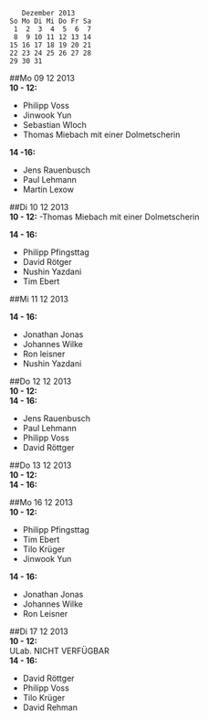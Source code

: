        Dezember 2013
    So Mo Di Mi Do Fr Sa
     1  2  3  4  5  6  7
     8  9 10 11 12 13 14
    15 16 17 18 19 20 21
    22 23 24 25 26 27 28
    29 30 31


##Mo 09 12 2013  
__10 - 12:__  
- Philipp Voss
- Jinwook Yun
- Sebastian Wloch
- Thomas Miebach mit einer Dolmetscherin

__14 -16:__  
- Jens Rauenbusch
- Paul Lehmann
- Martin Lexow


##Di 10 12 2013  
__10 - 12:__
-Thomas Miebach mit einer Dolmetscherin

__14 - 16:__
- Philipp Pfingsttag
- David Rötger
- Nushin Yazdani
- Tim Ebert

##Mi 11 12 2013  

__14 - 16:__  
- Jonathan Jonas
- Johannes Wilke
- Ron leisner
- Nushin Yazdani

##Do 12 12 2013  
__10 - 12:__  
__14 - 16:__  
- Jens Rauenbusch
- Paul Lehmann
- Philipp Voss
- David Röttger

##Do 13 12 2013  
__10 - 12:__  
__14 - 16:__  


##Mo 16 12 2013  
__10 - 12:__  
- Philipp Pfingsttag
- Tim Ebert
- Tilo Krüger
- Jinwook Yun

__14 - 16:__  
- Jonathan Jonas
- Johannes  Wilke
- Ron Leisner  


##Di 17 12 2013  
__10 - 12:__  
ULab. NICHT VERFÜGBAR  
__14 - 16:__  
- David Röttger  
- Philipp Voss  
- Tilo Krüger  
- David Rehman  



